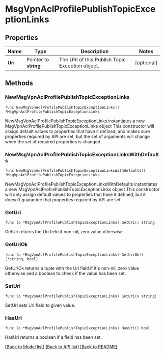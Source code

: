 # MsgVpnAclProfilePublishTopicExceptionLinks

## Properties

Name | Type | Description | Notes
------------ | ------------- | ------------- | -------------
**Uri** | Pointer to **string** | The URI of this Publish Topic Exception object. | [optional] 

## Methods

### NewMsgVpnAclProfilePublishTopicExceptionLinks

`func NewMsgVpnAclProfilePublishTopicExceptionLinks() *MsgVpnAclProfilePublishTopicExceptionLinks`

NewMsgVpnAclProfilePublishTopicExceptionLinks instantiates a new MsgVpnAclProfilePublishTopicExceptionLinks object
This constructor will assign default values to properties that have it defined,
and makes sure properties required by API are set, but the set of arguments
will change when the set of required properties is changed

### NewMsgVpnAclProfilePublishTopicExceptionLinksWithDefaults

`func NewMsgVpnAclProfilePublishTopicExceptionLinksWithDefaults() *MsgVpnAclProfilePublishTopicExceptionLinks`

NewMsgVpnAclProfilePublishTopicExceptionLinksWithDefaults instantiates a new MsgVpnAclProfilePublishTopicExceptionLinks object
This constructor will only assign default values to properties that have it defined,
but it doesn't guarantee that properties required by API are set

### GetUri

`func (o *MsgVpnAclProfilePublishTopicExceptionLinks) GetUri() string`

GetUri returns the Uri field if non-nil, zero value otherwise.

### GetUriOk

`func (o *MsgVpnAclProfilePublishTopicExceptionLinks) GetUriOk() (*string, bool)`

GetUriOk returns a tuple with the Uri field if it's non-nil, zero value otherwise
and a boolean to check if the value has been set.

### SetUri

`func (o *MsgVpnAclProfilePublishTopicExceptionLinks) SetUri(v string)`

SetUri sets Uri field to given value.

### HasUri

`func (o *MsgVpnAclProfilePublishTopicExceptionLinks) HasUri() bool`

HasUri returns a boolean if a field has been set.


[[Back to Model list]](../README.md#documentation-for-models) [[Back to API list]](../README.md#documentation-for-api-endpoints) [[Back to README]](../README.md)


